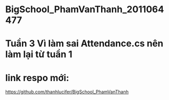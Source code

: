 # BigSchool_PhamVanThanh_2011064477
# Tuần 3 Vì làm sai Attendance.cs nên làm lại từ tuần 1
# link respo mới: 
https://github.com/thanhlucifer/BigSchool_PhamVanThanh
